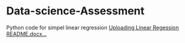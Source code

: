 # Data-science-Assessment
Python code for simpel linear regression
[Uploading Linear Regession README.docx…]()
